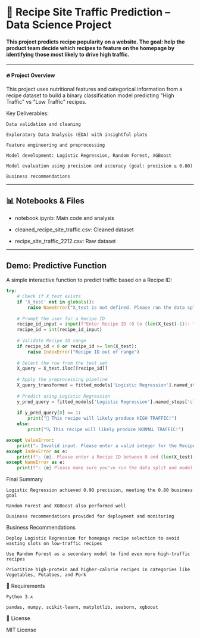 # 🥗 Recipe Site Traffic Prediction – Data Science Project

#### This project predicts recipe popularity on a website. The goal: help the product team decide which recipes to feature on the homepage by identifying those most likely to drive high traffic.

---

#### 🔥 Project Overview

This project uses nutritional features and categorical information from a recipe dataset to build a binary classification model predicting "High Traffic" vs "Low Traffic" recipes.

Key Deliverables:

    Data validation and cleaning

    Exploratory Data Analysis (EDA) with insightful plots

    Feature engineering and preprocessing

    Model development: Logistic Regression, Random Forest, XGBoost

    Model evaluation using precision and accuracy (goal: precision ≥ 0.80)

    Business recommendations

---

## 📊 Notebooks & Files

- notebook.ipynb: Main code and analysis

- cleaned_recipe_site_traffic.csv: Cleaned dataset

- recipe_site_traffic_2212.csv: Raw dataset

---

## Demo: Predictive Function

A simple interactive function to predict traffic based on a Recipe ID:

```python
try:
    # Check if X_test exists
    if 'X_test' not in globals():
        raise NameError("X_test is not defined. Please run the data split and define X_test.")
    
    # Prompt the user for a Recipe ID
    recipe_id_input = input(f"Enter Recipe ID (0 to {len(X_test)-1}): ").strip()
    recipe_id = int(recipe_id_input)
    
    # Validate Recipe ID range
    if recipe_id < 0 or recipe_id >= len(X_test):
        raise IndexError("Recipe ID out of range")
    
    # Select the row from the test set
    X_query = X_test.iloc[[recipe_id]]
    
    # Apply the preprocessing pipeline
    X_query_transformed = fitted_models['Logistic Regression'].named_steps['preprocess'].transform(X_query)
    
    # Predict using Logistic Regression
    y_pred_query = fitted_models['Logistic Regression'].named_steps['clf'].predict(X_query_transformed)
    
    if y_pred_query[0] == 1:
        print("🚀 This recipe will likely produce HIGH TRAFFIC!")
    else:
        print("🔍 This recipe will likely produce NORMAL TRAFFIC!")

except ValueError:
    print("⚠️ Invalid input. Please enter a valid integer for the Recipe ID.")
except IndexError as e:
    print(f"⚠️ {e}. Please enter a Recipe ID between 0 and {len(X_test)-1}.")
except NameError as e:
    print(f"⚠️ {e} Please make sure you've run the data split and model training steps.")
```
Final Summary

    Logistic Regression achieved 0.90 precision, meeting the 0.80 business goal

    Random Forest and XGBoost also performed well

    Business recommendations provided for deployment and monitoring

Business Recommendations

    Deploy Logistic Regression for homepage recipe selection to avoid wasting slots on low-traffic recipes

    Use Random Forest as a secondary model to find even more high-traffic recipes

    Prioritize high-protein and higher-calorie recipes in categories like Vegetables, Potatoes, and Pork

🔧 Requirements

    Python 3.x

    pandas, numpy, scikit-learn, matplotlib, seaborn, xgboost

📝 License

MIT License
